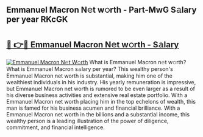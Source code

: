 ## Emmanuel Macron N𝚎t w𝚘rth - Part-MwG S𝚊lary per year RKcGK

# <h2><a href="http://gc4kmjy.nevu.top/?p=Emmanuel+Macron">🔗 👉🔴 Emmanuel Macron N𝚎t w𝚘rth - S𝚊lary</a></h2>

[![Emmanuel Macron N𝚎t W𝚘rth](https://i.imgur.com/Oavwk0R.jpeg)](http://gc4kmjy.nevu.top/?p=Emmanuel+Macron)
What is Emmanuel Macron n𝚎t w𝚘rth? What is Emmanuel Macron s𝚊lary per year?
This wealthy person's Emmanuel Macron net worth is substantial, making him one of the wealthiest individuals in his industry. His yearly remuneration is impressive, but Emmanuel Macron net worth is rumored to be even larger as a result of his diverse business activities and extensive real estate portfolio. With a Emmanuel Macron net worth placing him in the top echelons of wealth, this man is famed for his business acumen and financial brilliance. With a Emmanuel Macron net worth in the billions and a substantial income, this wealthy person is a leading illustration of the power of diligence, commitment, and financial intelligence.
